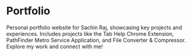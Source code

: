 # Portfolio
Personal portfolio website for Sachin Raj, showcasing key projects and experiences. Includes projects like the Tab Help Chrome Extension, PathFinder Metro Service Application, and File Converter &amp; Compressor. Explore my work and connect with me!
